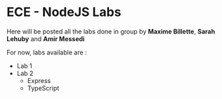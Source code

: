 # ECE - NodeJS Labs

Here will be posted all the labs done in group by **Maxime Billette**, **Sarah Lehuby** and **Amir Messedi**

For now, labs available are :
   * Lab 1
   * Lab 2
     * Express
     * TypeScript


